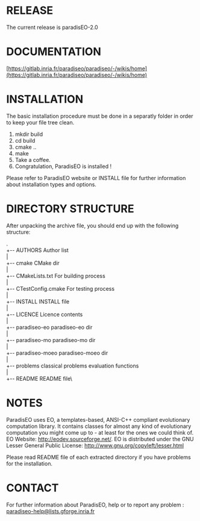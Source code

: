 RELEASE
==========================================================================================
The current release is paradisEO-2.0

DOCUMENTATION
==========================================================================================
[https://gitlab.inria.fr/paradiseo/paradiseo/-/wikis/home](https://gitlab.inria.fr/paradiseo/paradiseo/-/wikis/home)

INSTALLATION
==========================================================================================
The basic installation procedure must be done in a separatly folder in order to keep
your file tree clean.

1. mkdir build
2. cd build
3. cmake ..
4. make
5. Take a coffee.
6. Congratulation, ParadisEO is installed !

Please refer to ParadisEO website or INSTALL file for further information about
installation types and options.

DIRECTORY STRUCTURE
==========================================================================================
After unpacking the archive file, you should end up with the following
structure:

.\
+-- AUTHORS Author list\
|\
+-- cmake                 CMake dir\
|\
+-- CMakeLists.txt			  For building process\
|\
+-- CTestConfig.cmake		  For testing process\
|\
+-- INSTALL                    INSTALL file\
|\
+-- LICENCE				      Licence contents\
|\
+-- paradiseo-eo 			  paradiseo-eo dir\
|\
+-- paradiseo-mo               paradiseo-mo dir\
|\
+-- paradiseo-moeo             paradiseo-moeo  dir\
|\
+-- problems                    classical problems evaluation functions\
|\
+-- README				       README file\


NOTES
==========================================================================================

ParadisEO uses EO, a templates-based, ANSI-C++ compliant evolutionary computation library.
It contains classes for almost any kind of evolutionary computation you might come up to - at
least for the ones we could think of.
EO Website: http://eodev.sourceforge.net/.
EO is distributed under the GNU Lesser General Public License: http://www.gnu.org/copyleft/lesser.html

Please read README file of each extracted directory if you have
problems for the installation.

CONTACT
==========================================================================================
For further information about ParadisEO, help or to report any
problem : paradiseo-help@lists.gforge.inria.fr
